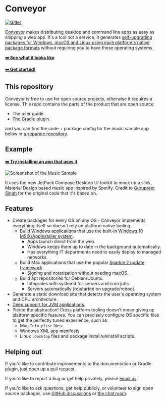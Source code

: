 # Conveyor

[![Gitter](https://badges.gitter.im/hydraulic-software/community.svg)](https://gitter.im/hydraulic-software/community?utm_source=badge&utm_medium=badge&utm_campaign=pr-badge)

[Conveyor](https://conveyor.hydraulic.dev) makes distributing desktop and command line apps as easy as shipping a web app. It's a tool not a
service, it generates [self-upgrading packages for Windows, macOS and Linux using each platform's native package formats](https://conveyor.hydraulic.dev/latest/outputs.md)
without requiring you to have those operating systems.

**[ ➡️ See what it looks like ](https://conveyor.hydraulic.dev/assets/promo.mp4)**

**[ ➡️ Get started!](https://conveyor.hydraulic.dev)**

## This repository

Conveyor is free to use for open source projects, otherwise it requires a license. This repo contains the parts of the product that are
open source:

* The user guide.
* [The Gradle plugin](gradle-plugin/README.md).

and you can find the code + package config for the music sample app below in [a separate repository](https://github.com/hydraulic-software/compose-music-app).

## Example

**[ ➡️ Try installing an app that uses it](https://downloads.hydraulic.dev/compose-sample/download.html)**

![Screenshot of the Music Sample](https://media.giphy.com/media/NMLgK1lJ8UGtNxx3ja/giphy.gif)

It uses the new JetPack Compose Desktop UI toolkit to mock up a slick, Material Design based music app inspired by Spotify. Credit 
to [Gurupreet Singh](https://github.com/Gurupreet) for the original code that it's based on. 

## Features

* Create packages for every OS on any OS - Conveyor implements everything itself so doesn't rely on platform native tooling.
    * Build Windows applications that use the built-in [Windows 10 MSIX/AppInstaller system](https://conveyor.hydraulic.dev/latest/outputs.md).
        * Apps launch direct from the web.
        * Windows keeps them up to date in the background automatically.
        * Has everything IT departments need to easily deploy to managed networks.
    * Build Mac applications that use the popular [Sparkle 2 update framework](https://sparkle-project.org/).
        * Signing and notarization without needing macOS.
    * Build apt repositories for Debian/Ubuntu.
        * Integrates with systemd for servers and cron jobs.
        * Servers automatically (re)started on upgrade/reboot.
* Generate a static download site that detects the user's operating system and CPU architecture.
* [Deep support for JVM applications](https://conveyor.hydraulic.dev/latest/outputs.md#jvm-applications).
* Pierce the abstraction! Cross platform tooling doesn't mean giving up platform specific features. You can precisely configure OS specific files to get the perfectly tuned experience, such as:
    * Mac `Info.plist` files
    * Windows XML app manifests
    * Linux `.desktop` files and package install/uninstall scripts.

## Helping out

If you'd like to contribute improvements to the documentation or Gradle plugin, just open up a pull request.

If you'd like to report a bug or get help privately, please [email us](mailto:contact@hydraulic.software).

If you'd like to ask questions, get help publicly, or volunteer to sign open source packages, use [GitHub discussions](https://github.com/hydraulic-software/conveyor/discussions) or [the chat room](https://gitter.im/hydraulic-software/community).
